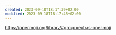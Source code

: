 ```yaml
---
created: 2023-09-18T18:17:39+02:00
modified: 2023-09-18T18:17:45+02:00
---
```


https://openmoji.org/library/#group=extras-openmoji
